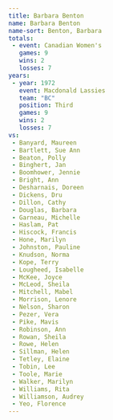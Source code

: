 ```yaml
---
title: Barbara Benton
name: Barbara Benton
name-sort: Benton, Barbara
totals:
 - event: Canadian Women's
   games: 9
   wins: 2
   losses: 7
years:
 - year: 1972
   event: Macdonald Lassies
   team: "BC"
   position: Third
   games: 9
   wins: 2
   losses: 7
vs:
 - Banyard, Maureen
 - Bartlett, Sue Ann
 - Beaton, Polly
 - Binghert, Jan
 - Boomhower, Jennie
 - Bright, Ann
 - Desharnais, Doreen
 - Dickens, Dru
 - Dillon, Cathy
 - Douglas, Barbara
 - Garneau, Michelle
 - Haslam, Pat
 - Hiscock, Francis
 - Hone, Marilyn
 - Johnston, Pauline
 - Knudson, Norma
 - Kope, Terry
 - Lougheed, Isabelle
 - McKee, Joyce
 - McLeod, Sheila
 - Mitchell, Mabel
 - Morrison, Lenore
 - Nelson, Sharon
 - Pezer, Vera
 - Pike, Mavis
 - Robinson, Ann
 - Rowan, Sheila
 - Rowe, Helen
 - Sillman, Helen
 - Tetley, Elaine
 - Tobin, Lee
 - Toole, Marie
 - Walker, Marilyn
 - Williams, Rita
 - Williamson, Audrey
 - Yeo, Florence
---
```

